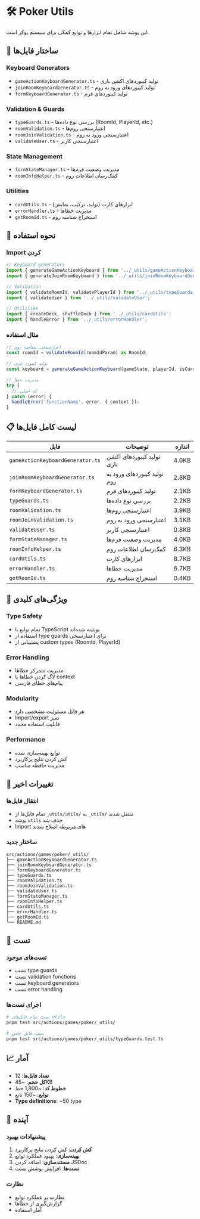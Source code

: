 # 🛠️ Poker Utils

این پوشه شامل تمام ابزارها و توابع کمکی برای سیستم پوکر است.

## 📁 ساختار فایل‌ها

### **Keyboard Generators**
- `gameActionKeyboardGenerator.ts` - تولید کیبوردهای اکشن بازی
- `joinRoomKeyboardGenerator.ts` - تولید کیبوردهای ورود به روم
- `formKeyboardGenerator.ts` - تولید کیبوردهای فرم

### **Validation & Guards**
- `typeGuards.ts` - بررسی نوع داده‌ها (RoomId, PlayerId, etc.)
- `roomValidation.ts` - اعتبارسنجی روم‌ها
- `roomJoinValidation.ts` - اعتبارسنجی ورود به روم
- `validateUser.ts` - اعتبارسنجی کاربر

### **State Management**
- `formStateManager.ts` - مدیریت وضعیت فرم‌ها
- `roomInfoHelper.ts` - کمک‌رسان اطلاعات روم

### **Utilities**
- `cardUtils.ts` - ابزارهای کارت (تولید، ترکیب، نمایش)
- `errorHandler.ts` - مدیریت خطاها
- `getRoomId.ts` - استخراج شناسه روم

## 🔧 نحوه استفاده

### **Import کردن**
```typescript
// Keyboard generators
import { generateGameActionKeyboard } from '../_utils/gameActionKeyboardGenerator';
import { generateJoinRoomKeyboard } from '../_utils/joinRoomKeyboardGenerator';

// Validation
import { validateRoomId, validatePlayerId } from '../_utils/typeGuards';
import { validateUser } from '../_utils/validateUser';

// Utilities
import { createDeck, shuffleDeck } from '../_utils/cardUtils';
import { handleError } from '../_utils/errorHandler';
```

### **مثال استفاده**
```typescript
// اعتبارسنجی شناسه روم
const roomId = validateRoomId(roomIdParam) as RoomId;

// تولید کیبورد بازی
const keyboard = generateGameActionKeyboard(gameState, playerId, isCurrentTurn);

// مدیریت خطا
try {
  // کد اصلی
} catch (error) {
  handleError('functionName', error, { context });
}
```

## 📋 لیست کامل فایل‌ها

| فایل | توضیحات | اندازه |
|------|---------|--------|
| `gameActionKeyboardGenerator.ts` | تولید کیبوردهای اکشن بازی | 4.0KB |
| `joinRoomKeyboardGenerator.ts` | تولید کیبوردهای ورود به روم | 2.8KB |
| `formKeyboardGenerator.ts` | تولید کیبوردهای فرم | 2.1KB |
| `typeGuards.ts` | بررسی نوع داده‌ها | 2.2KB |
| `roomValidation.ts` | اعتبارسنجی روم‌ها | 3.9KB |
| `roomJoinValidation.ts` | اعتبارسنجی ورود به روم | 3.1KB |
| `validateUser.ts` | اعتبارسنجی کاربر | 0.8KB |
| `formStateManager.ts` | مدیریت وضعیت فرم‌ها | 4.0KB |
| `roomInfoHelper.ts` | کمک‌رسان اطلاعات روم | 6.3KB |
| `cardUtils.ts` | ابزارهای کارت | 8.7KB |
| `errorHandler.ts` | مدیریت خطاها | 6.7KB |
| `getRoomId.ts` | استخراج شناسه روم | 0.4KB |

## 🎯 ویژگی‌های کلیدی

### **Type Safety**
- تمام توابع با TypeScript نوشته شده‌اند
- استفاده از type guards برای اعتبارسنجی
- پشتیبانی از custom types (RoomId, PlayerId)

### **Error Handling**
- مدیریت متمرکز خطاها
- لاگ کردن خطاها با context
- پیام‌های خطای فارسی

### **Modularity**
- هر فایل مسئولیت مشخصی دارد
- Import/export تمیز
- قابلیت استفاده مجدد

### **Performance**
- توابع بهینه‌سازی شده
- کش کردن نتایج پرکاربرد
- مدیریت حافظه مناسب

## 🔄 تغییرات اخیر

### **انتقال فایل‌ها**
- تمام فایل‌ها از `_utils/utils/` به `_utils/` منتقل شدند
- پوشه `utils` حذف شد
- Import های مربوطه اصلاح شدند

### **ساختار جدید**
```
src/actions/games/poker/_utils/
├── gameActionKeyboardGenerator.ts
├── joinRoomKeyboardGenerator.ts
├── formKeyboardGenerator.ts
├── typeGuards.ts
├── roomValidation.ts
├── roomJoinValidation.ts
├── validateUser.ts
├── formStateManager.ts
├── roomInfoHelper.ts
├── cardUtils.ts
├── errorHandler.ts
├── getRoomId.ts
└── README.md
```

## 🧪 تست

### **تست‌های موجود**
- تست type guards
- تست validation functions
- تست keyboard generators
- تست error handling

### **اجرای تست‌ها**
```bash
# تست تمام فایل‌های utils
pnpm test src/actions/games/poker/_utils/

# تست فایل خاص
pnpm test src/actions/games/poker/_utils/typeGuards.test.ts
```

## 📈 آمار

- **تعداد فایل‌ها**: 12
- **کل حجم**: ~45KB
- **خطوط کد**: ~1,800 خط
- **توابع**: ~150 تابع
- **Type definitions**: ~50 type

## 🔮 آینده

### **پیشنهادات بهبود**
1. **کش کردن**: کش کردن نتایج پرکاربرد
2. **بهینه‌سازی**: بهبود عملکرد توابع
3. **مستندسازی**: اضافه کردن JSDoc
4. **تست‌ها**: افزایش پوشش تست

### **نظارت**
- نظارت بر عملکرد توابع
- گزارش‌گیری از خطاها
- آمار استفاده 